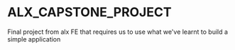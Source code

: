 # ALX_CAPSTONE_PROJECT
Final project from alx FE that requires us to use what we've learnt to build a simple application

